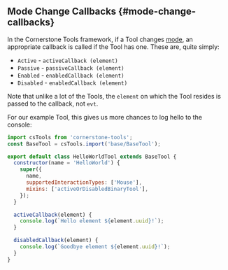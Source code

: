 ## Mode Change Callbacks {#mode-change-callbacks}

In the Cornerstone Tools framework, if a Tool changes [mode](../anatomy-of-a-tool/index.md#modes), an appropriate callback is called if the Tool has one. These are, quite simply:

- `Active` - `activeCallback (element)`
- `Passive` - `passiveCallback (element)`
- `Enabled` - `enabledCallback (element)`
- `Disabled` - `enabledCallback (element)`

Note that unlike a lot of the Tools, the `element` on which the Tool resides is passed to the callback, not `evt`.

For our example Tool, this gives us more chances to log hello to the console:

```js
import csTools from 'cornerstone-tools';
const BaseTool = csTools.import('base/BaseTool');

export default class HelloWorldTool extends BaseTool {
  constructor(name = 'HelloWorld') {
    super({
      name,
      supportedInteractionTypes: ['Mouse'],
      mixins: ['activeOrDisabledBinaryTool'],
    });
  }

  activeCallback(element) {
    console.log(`Hello element ${element.uuid}!`);
  }

  disabledCallback(element) {
    console.log(`Goodbye element ${element.uuid}!`);
  }
}
```

